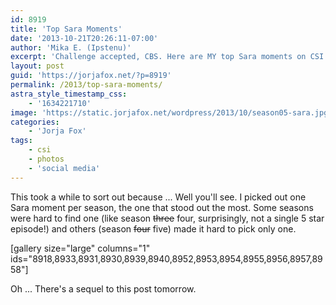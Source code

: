 ```yaml
---
id: 8919
title: 'Top Sara Moments'
date: '2013-10-21T20:26:11-07:00'
author: 'Mika E. (Ipstenu)'
excerpt: 'Challenge accepted, CBS. Here are MY top Sara moments on CSI. #csi300'
layout: post
guid: 'https://jorjafox.net/?p=8919'
permalink: /2013/top-sara-moments/
astra_style_timestamp_css:
    - '1634221710'
image: 'https://static.jorjafox.net/wordpress/2013/10/season05-sara.jpg'
categories:
    - 'Jorja Fox'
tags:
    - csi
    - photos
    - 'social media'
---
```


This took a while to sort out because ... Well you'll see. I picked out one Sara moment per season, the one that stood out the most. Some seasons were hard to find one (like season <del>three</del> four, surprisingly, not a single 5 star episode!) and others (season <del>four</del> five) made it hard to pick only one.

[gallery size="large" columns="1" ids="8918,8933,8931,8930,8939,8940,8952,8953,8954,8955,8956,8957,8958"]

Oh ... There's a sequel to this post tomorrow.